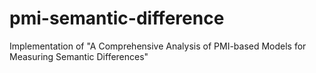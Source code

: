 # pmi-semantic-difference
Implementation of "A Comprehensive Analysis of PMI-based Models for Measuring Semantic Differences"
